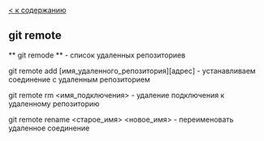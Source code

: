 [< к содержанию](./readme.md)

## git remote 

** git remode ** - список удаленных репозиториев


git remote add [имя_удаленного_репозитория][адрес] -  устанавливаем соединение с удаленным репозиторием


git remote rm <имя_подключения> - удаление подключения к удаленному репозиторию


git remote rename <старое_имя> <новое_имя> - переименовать удаленное соединение